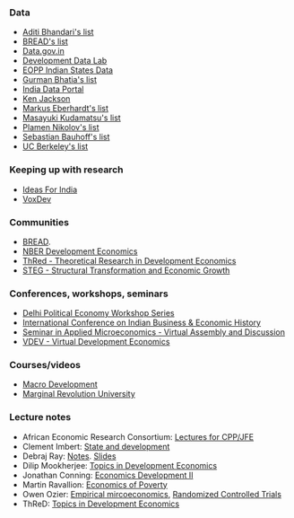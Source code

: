 ### Data

- [Aditi Bhandari's list](https://github.com/AditiBhandari/south-asia-data-sources)
- [BREAD's list](https://www.ibread.org/data-sets/)
- [Data.gov.in](https://data.gov.in/)
- [Development Data Lab](http://www.devdatalab.org/covid)
- [EOPP Indian States Data](https://sticerd.lse.ac.uk/eopp/_new/data/default.asp)
- [Gurman Bhatia's list](https://www.gurmanbhatia.com/idea/resources/2021/05/31/dataset-of-datasets-for-indian-journalists.html)
- [India Data Portal](https://indiadataportal.com/)
- [Ken Jackson](http://www.kjackson.net/links/data/)
- [Markus Eberhardt's list](https://sites.google.com/site/medevecon/devecondata)
- [Masayuki Kudamatsu's list](http://devecondata.blogspot.com/)
- [Plamen Nikolov's list](https://users.nber.org/~nikolovp/studentresources/datasets.pdf)
- [Sebastian Bauhoff's list](https://scholar.harvard.edu/bauhoff/datalinks.html)
- [UC Berkeley's list](https://guides.lib.berkeley.edu/c.php?g=4395&p=481795)

### Keeping up with research 

* [Ideas For India](https://www.ideasforindia.in/)
* [VoxDev](https://voxdev.org/)

### Communities

* [BREAD](https://www.ibread.org/).
* [NBER Development Economics](https://www.nber.org/programs-projects/programs-working-groups/development-economics)
* [ThRed - Theoretical Research in Development Economics](http://thred.devecon.org/)
* [STEG - Structural Transformation and Economic Growth ](https://steg.cepr.org/)

### Conferences, workshops, seminars

* [Delhi Political Economy Workshop Series](https://sites.google.com/view/delhipoliticaleconomyworkshop/home)
* [International Conference on Indian Business & Economic History](https://conference.iima.ac.in/history/)
* [Seminar in Applied Microeconomics - Virtual Assembly and Discussion](https://samvaad.info/)
* [VDEV - Virtual Development Economics](https://vdevecon.wixsite.com/website)

### Courses/videos

* [Macro Development](https://steg.cepr.org/courses/steg-virtual-course-key-concepts-macro-development)
* [Marginal Revolution University](https://mru.org/development-economics)

### Lecture notes

* African Economic Research Consortium: [Lectures for CPP/JFE](http://publication.aercafricalibrary.org/handle/123456789/1674)
* Clement Imbert: [State and development](https://sites.google.com/site/clemimbert/)
* Debraj Ray: [Notes](https://debrajray.com/teaching/). [Slides](https://debrajray.com/teaching-material/)
* Dilip Mookherjee: [Topics in Development Economics](http://people.bu.edu/dilipm/ec721/721hmpg.html)
* Jonathan Conning: [Economics Development II](https://dev-ii-seminar.readthedocs.io/en/latest/index.html)
* Martin Ravallion: [Economics of Poverty](https://economicsandpoverty.com/)
* Owen Ozier: [Empirical mircoeconomics](http://economics.ozier.com/econ626/), [Randomized Controlled Trials](http://economics.ozier.com/bgse-2019/)
* ThReD: [Topics in Development Economics](https://teaching.devecon.org/)